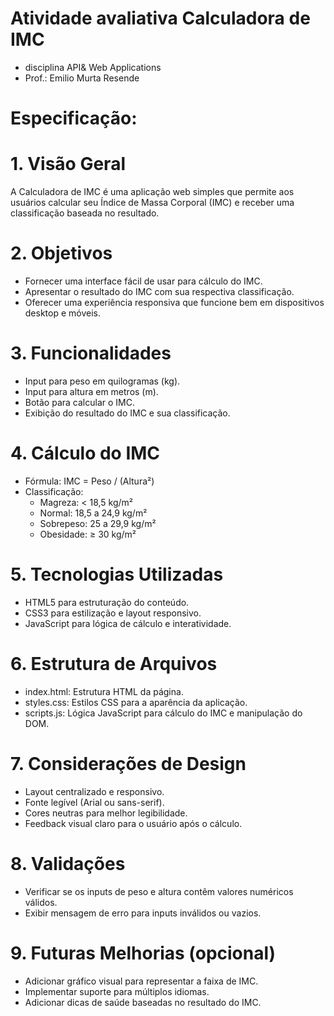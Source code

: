 # Atividade avaliativa Calculadora de IMC
- disciplina API& Web Applications
- Prof.: Emilio Murta Resende
  
# Especificação:
# 1. Visão Geral
A Calculadora de IMC é uma aplicação web simples que permite aos usuários calcular seu Índice de Massa Corporal (IMC) e receber uma classificação baseada no resultado.

# 2. Objetivos
* Fornecer uma interface fácil de usar para cálculo do IMC.
* Apresentar o resultado do IMC com sua respectiva classificação.
* Oferecer uma experiência responsiva que funcione bem em dispositivos desktop e móveis.

# 3. Funcionalidades
* Input para peso em quilogramas (kg).
* Input para altura em metros (m).
* Botão para calcular o IMC.
* Exibição do resultado do IMC e sua classificação.

# 4. Cálculo do IMC
* Fórmula: IMC = Peso / (Altura²)
* Classificação:
  * Magreza: < 18,5 kg/m²
  * Normal: 18,5 a 24,9 kg/m²
  * Sobrepeso: 25 a 29,9 kg/m²
  * Obesidade: ≥ 30 kg/m²

# 5. Tecnologias Utilizadas
* HTML5 para estruturação do conteúdo.
* CSS3 para estilização e layout responsivo.
* JavaScript para lógica de cálculo e interatividade.

# 6. Estrutura de Arquivos
* index.html: Estrutura HTML da página.
* styles.css: Estilos CSS para a aparência da aplicação.
* scripts.js: Lógica JavaScript para cálculo do IMC e manipulação do DOM.

# 7. Considerações de Design
* Layout centralizado e responsivo.
* Fonte legível (Arial ou sans-serif).
* Cores neutras para melhor legibilidade.
* Feedback visual claro para o usuário após o cálculo.

# 8. Validações
* Verificar se os inputs de peso e altura contêm valores numéricos válidos.
* Exibir mensagem de erro para inputs inválidos ou vazios.

# 9. Futuras Melhorias (opcional)
* Adicionar gráfico visual para representar a faixa de IMC.
* Implementar suporte para múltiplos idiomas.
* Adicionar dicas de saúde baseadas no resultado do IMC.
